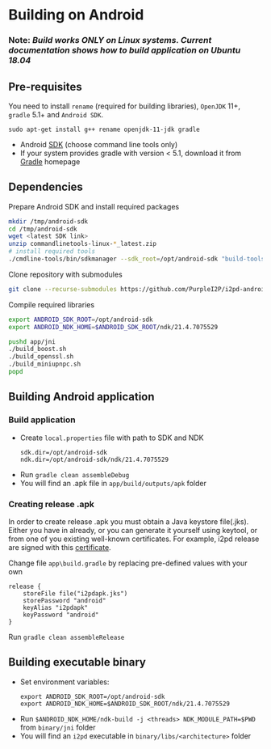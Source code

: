 Building on Android
===================

### Note: *Build works ONLY on Linux systems. Current documentation shows how to build application on Ubuntu 18.04*

Pre-requisites
--------------

You need to install `rename` (required for building libraries), `OpenJDK` 11+, `gradle` 5.1+ and `Android SDK`.

```
sudo apt-get install g++ rename openjdk-11-jdk gradle
```

- Android [SDK](https://developer.android.com/studio#downloads) (choose command line tools only)
- If your system provides gradle with version < 5.1, download it from [Gradle](https://gradle.org/install/) homepage

Dependencies
------------

Prepare Android SDK and install required packages

```bash
mkdir /tmp/android-sdk
cd /tmp/android-sdk
wget <latest SDK link>
unzip commandlinetools-linux-*_latest.zip
# install required tools
./cmdline-tools/bin/sdkmanager --sdk_root=/opt/android-sdk "build-tools;31.0.0" "cmake;3.18.1" "ndk;21.4.7075529"
```

Clone repository with submodules
```bash
git clone --recurse-submodules https://github.com/PurpleI2P/i2pd-android.git
```

Compile required libraries

```bash
export ANDROID_SDK_ROOT=/opt/android-sdk
export ANDROID_NDK_HOME=$ANDROID_SDK_ROOT/ndk/21.4.7075529

pushd app/jni
./build_boost.sh
./build_openssl.sh
./build_miniupnpc.sh
popd
```

Building Android application
--------

### Build application

- Create `local.properties` file with path to SDK and NDK
  ```
  sdk.dir=/opt/android-sdk
  ndk.dir=/opt/android-sdk/ndk/21.4.7075529
  ```
- Run `gradle clean assembleDebug`
- You will find an .apk file in `app/build/outputs/apk` folder

### Creating release .apk

In order to create release .apk you must obtain a Java keystore file(.jks). Either you have in already, or you can generate it yourself using keytool, or from one of you existing well-known certificates.
For example, i2pd release are signed with this [certificate](https://raw.githubusercontent.com/PurpleI2P/i2pd/9000b3df4edcbe7f2c8afd0e1e30609746311ace/contrib/certificates/router/orignal_at_mail.i2p.crt).

Change file `app\build.gradle` by replacing pre-defined values with your own

```
release {
    storeFile file("i2pdapk.jks")
    storePassword "android"
    keyAlias "i2pdapk"
    keyPassword "android"
}
```

Run `gradle clean assembleRelease`

Building executable binary
------------------------------

- Set environment variables:
  ```
  export ANDROID_SDK_ROOT=/opt/android-sdk
  export ANDROID_NDK_HOME=$ANDROID_SDK_ROOT/ndk/21.4.7075529
  ```
- Run `$ANDROID_NDK_HOME/ndk-build -j <threads> NDK_MODULE_PATH=$PWD` from `binary/jni` folder
- You will find an `i2pd` executable in `binary/libs/<architecture>` folder
